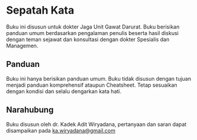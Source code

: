 # Sepatah Kata

Buku ini disusun untuk dokter Jaga Unit Gawat Darurat. Buku berisikan panduan umum berdasarkan pengalaman penulis beserta hasil diskusi dengan teman sejawat dan konsultasi dengan dokter Spesialis dan Managemen.

## Panduan 

Buku ini hanya berisikan panduan umum. Buku tidak disusun dengan tujuan menjadi panduan komprehensif ataupun Cheatsheet. Tetap sesuaikan dengan kondisi dan selalu dengarkan kata hati.

## Narahubung
Buku disusun oleh dr. Kadek Adit Wiryadana, pertanyaan dan saran dapat disampaikan pada ka.wiryadana@gmail.com 
